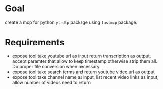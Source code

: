 # Goal
create a mcp for python `yt-dlp` package using `fastmcp` package.

# Requirements
* expose tool take youtube url as input return transcription as output, accept paramter that allow to keep timestamp otherwise strip them all. Do proper file conversion when necessary.
* expose tool take search terms and return youtube video url as output
* expose tool take channel name as input, list recent video links as input, allow number of videos need to return
 